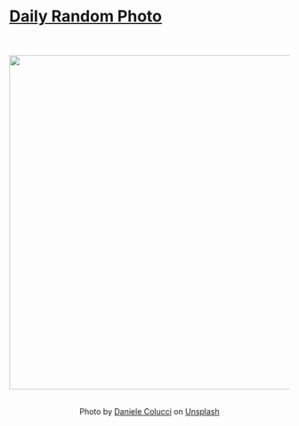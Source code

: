 # [Daily Random Photo](https://www.dailyrandomphoto.com/)

<div align="center">
  <br>
  <br>
  <a href="https://www.dailyrandomphoto.com/p/2021/2021-08-13/"><img src="https://images.unsplash.com/photo-1628105541664-ae6ee8d249ec?crop=entropy&cs=tinysrgb&fit=max&fm=jpg&ixid=Mnw3NzUwOHwwfDF8cmFuZG9tfHx8fHx8fHx8MTYyODgxMzcyNQ&ixlib=rb-1.2.1&q=80&w=1080" width="600px"></a>
  <br>
  <br>
  <p class="has-text-grey">Photo by <a href="https://unsplash.com/@daniele71043?utm_source=Daily%20Random%20Photo&amp;utm_medium=referral" target="_blank" rel="noopener noreferrer">Daniele Colucci</a> on <a href="https://unsplash.com/photos/kIZvTPUlMIY?utm_source=Daily%20Random%20Photo&amp;utm_medium=referral" target="_blank" rel="noopener noreferrer">Unsplash</a></p>
</div>

